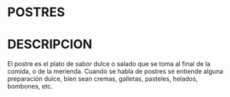 # POSTRES

# DESCRIPCION
El postre es el plato de sabor dulce o salado que se toma al final de la comida, o de la merienda. Cuando se habla de postres se entiende alguna preparación dulce, bien sean cremas, galletas, pasteles, helados, bombones, etc.